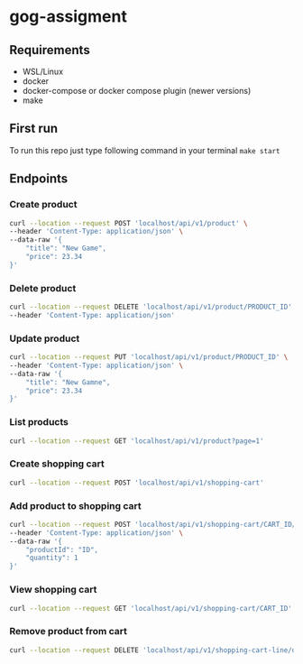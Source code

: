 # gog-assigment

## Requirements

- WSL/Linux
- docker
- docker-compose or docker compose plugin (newer versions)
- make

## First run

To run this repo just type following command in your terminal `make start`

## Endpoints

### Create product
```bash
curl --location --request POST 'localhost/api/v1/product' \
--header 'Content-Type: application/json' \
--data-raw '{
    "title": "New Game",
    "price": 23.34
}'
```

### Delete product
```bash
curl --location --request DELETE 'localhost/api/v1/product/PRODUCT_ID' \
--header 'Content-Type: application/json'
```

### Update product
```bash
curl --location --request PUT 'localhost/api/v1/product/PRODUCT_ID' \
--header 'Content-Type: application/json' \
--data-raw '{
    "title": "New Gamne",
    "price": 23.34
}'
```

### List products
```bash
curl --location --request GET 'localhost/api/v1/product?page=1'
```

### Create shopping cart
```bash
curl --location --request POST 'localhost/api/v1/shopping-cart'
```

### Add product to shopping cart
```bash
curl --location --request POST 'localhost/api/v1/shopping-cart/CART_ID/product' \
--header 'Content-Type: application/json' \
--data-raw '{
    "productId": "ID",
    "quantity": 1
}'
```

### View shopping cart
```bash
curl --location --request GET 'localhost/api/v1/shopping-cart/CART_ID'
```

### Remove product from cart
```bash
curl --location --request DELETE 'localhost/api/v1/shopping-cart-line/d663640c-297e-4d22-8d7e-0926172503f6'
```
